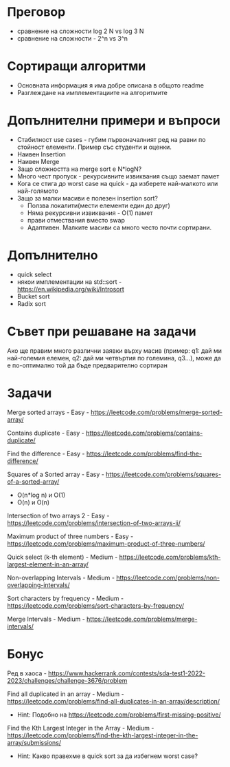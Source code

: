 # Преговор
- сравнение на сложности log 2 N vs log 3 N
- сравнение на сложности - 2^n vs 3^n

# Сортиращи алгоритми
- Основната информация я има добре описана в общото readme
- Разглеждане на имплементациите на алгоритмите

# Допълнителни примери и въпроси
- Стабилност use cases - губим първоначалният ред на равни по стойност елементи. Пример със студенти и оценки.
- Наивен Insertion
- Наивен Merge
- Защо сложността на merge sort е N*logN?
- Много чест пропуск - рекурсивните извиквания също заемат памет
- Кога се стига до worst case на quick - да изберете най-малкото или най-голямото
- Защо за малки масиви е полезен insertion sort?
   - Ползва локалити(мести елементи един до друг)
   - Няма рекурсивни извиквания - O(1) памет
   - прави отмествания вместо swap
   - Адаптивен. Малките масиви са много често почти сортирани.

# Допълнително
- quick select
- някои имплементации на std::sort - https://en.wikipedia.org/wiki/Introsort
- Bucket sort
- Radix sort

# Съвет при решаване на задачи
Ако ще правим много различни заявки върху масив (пример: q1: дай ми най-големия елемен, q2: дай ми четвъртия по големина, q3...), може да е по-оптимално той да бъде предварително сортиран

# Задачи
Merge sorted arrays - Easy - https://leetcode.com/problems/merge-sorted-array/

Contains duplicate - Easy - https://leetcode.com/problems/contains-duplicate/

Find the difference - Easy - https://leetcode.com/problems/find-the-difference/

Squares of a Sorted array - Easy - https://leetcode.com/problems/squares-of-a-sorted-array/
   - O(n*log n) и O(1)
   - O(n) и O(n)

Intersection of two arrays 2 - Easy - https://leetcode.com/problems/intersection-of-two-arrays-ii/

Maximum product of three numbers - Easy - https://leetcode.com/problems/maximum-product-of-three-numbers/

Quick select (k-th element) - Medium - https://leetcode.com/problems/kth-largest-element-in-an-array/

Non-overlapping Intervals - Medium - https://leetcode.com/problems/non-overlapping-intervals/

Sort characters by frequency - Medium - https://leetcode.com/problems/sort-characters-by-frequency/

Merge Intervals - Medium - https://leetcode.com/problems/merge-intervals/

# Бонус

Ред в хаоса - https://www.hackerrank.com/contests/sda-test1-2022-2023/challenges/challenge-3676/problem

Find all duplicated in an array - Medium - https://leetcode.com/problems/find-all-duplicates-in-an-array/description/
   - Hint: Подобно на https://leetcode.com/problems/first-missing-positive/

Find the Kth Largest Integer in the Array - Medium - https://leetcode.com/problems/find-the-kth-largest-integer-in-the-array/submissions/
   - Hint: Какво правехме в quick sort за да избегнем worst case?

